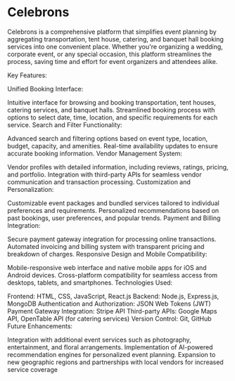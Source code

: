 # Celebrons

Celebrons is a comprehensive platform that simplifies event planning by aggregating transportation, tent house, catering, and banquet hall booking services into one convenient place. Whether you're organizing a wedding, corporate event, or any special occasion, this platform streamlines the process, saving time and effort for event organizers and attendees alike.

Key Features:

Unified Booking Interface:

Intuitive interface for browsing and booking transportation, tent houses, catering services, and banquet halls.
Streamlined booking process with options to select date, time, location, and specific requirements for each service.
Search and Filter Functionality:

Advanced search and filtering options based on event type, location, budget, capacity, and amenities.
Real-time availability updates to ensure accurate booking information.
Vendor Management System:

Vendor profiles with detailed information, including reviews, ratings, pricing, and portfolio.
Integration with third-party APIs for seamless vendor communication and transaction processing.
Customization and Personalization:

Customizable event packages and bundled services tailored to individual preferences and requirements.
Personalized recommendations based on past bookings, user preferences, and popular trends.
Payment and Billing Integration:

Secure payment gateway integration for processing online transactions.
Automated invoicing and billing system with transparent pricing and breakdown of charges.
Responsive Design and Mobile Compatibility:

Mobile-responsive web interface and native mobile apps for iOS and Android devices.
Cross-platform compatibility for seamless access from desktops, tablets, and smartphones.
Technologies Used:

Frontend: HTML, CSS, JavaScript, React.js
Backend: Node.js, Express.js, MongoDB
Authentication and Authorization: JSON Web Tokens (JWT)
Payment Gateway Integration: Stripe API
Third-party APIs: Google Maps API, OpenTable API (for catering services)
Version Control: Git, GitHub
Future Enhancements:

Integration with additional event services such as photography, entertainment, and floral arrangements.
Implementation of AI-powered recommendation engines for personalized event planning.
Expansion to new geographic regions and partnerships with local vendors for increased service coverage
